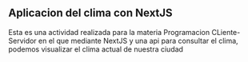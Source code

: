 
## Aplicacion del clima con NextJS

Esta es una actividad realizada para la materia Programacion CLiente-Servidor en el que mediante NextJS y una api para consultar el clima, podemos visualizar el clima actual de nuestra ciudad
